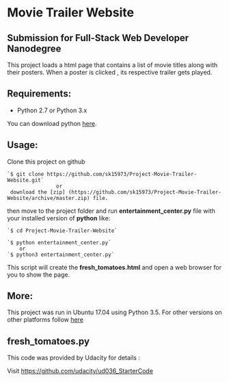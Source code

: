 # Movie Trailer Website

## Submission for Full-Stack Web Developer Nanodegree
This project loads a html page that contains a list of movie titles along with their posters.
When a poster is clicked , its respective trailer gets played.


## Requirements:
- Python 2.7 or Python 3.x

You can download python [here](https://www.python.org/downloads/).

## Usage:

Clone this project on github

    `$ git clone https://github.com/sk15973/Project-Movie-Trailer-Website.git`
    				or
     download the [zip] (https://github.com/sk15973/Project-Movie-Trailer-Website/archive/master.zip) file.

then move to the project folder and run **entertainment_center.py** file with your installed version of **python** like:
    
    `$ cd Project-Movie-Trailer-Website`

    `$ python entertainment_center.py`
		or
    `$ python3 entertainment_center.py`

This script will create the **fresh_tomatoes.html** and open a web browser for you to show the page.

## More:
This project was run in Ubuntu 17.04 using Python 3.5.
For other versions on other platforms follow [here](https://wiki.python.org/moin/BeginnersGuide)

## fresh_tomatoes.py
This code was provided by Udacity for details : 

Visit https://github.com/udacity/ud036_StarterCode


